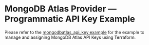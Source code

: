 # MongoDB Atlas Provider — Programmatic API Key Example

Please refer to the [mongodbatlas_api_key example](https://github.com/mongodb/terraform-provider-mongodbatlas/tree/master/examples/mongodbatlas_api_key/README.md) for the example to manage and assigning MongoDB Atlas API Keys using Terraform.
